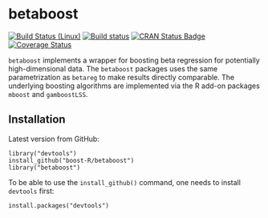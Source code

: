 # betaboost

[![Build Status (Linux)](https://travis-ci.org/boost-R/betaboost.svg?branch=master)](https://travis-ci.org/boost-R/betaboost)
[![Build status](https://ci.appveyor.com/api/projects/status/gc0ech6kpjniqemg?svg=true)](https://ci.appveyor.com/project/hofnerb/betaboost)
[![CRAN Status Badge](http://www.r-pkg.org/badges/version/betaboost)](https://CRAN.R-project.org/package=betaboost)
[![Coverage Status](https://coveralls.io/repos/github/boost-R/betaboost/badge.svg?branch=master)](https://coveralls.io/github/boost-R/betaboost?branch=master)


`betaboost` implements a wrapper for boosting beta regression for potentially 
high-dimensional data. The `betaboost` packages uses the same parametrization as `betareg`
to make results directly comparable. The underlying boosting algorithms are implemented via the 
R add-on packages `mboost` and `gamboostLSS`.

## Installation

Latest version from GitHub:
  ```
  library("devtools")
  install_github("boost-R/betaboost")
  library("betaboost")
  ```
  
To be able to use the `install_github()` command, one needs to install `devtools` first:
  ```
  install.packages("devtools")
  ```


